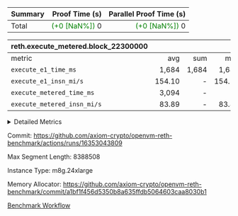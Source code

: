 | Summary | Proof Time (s) | Parallel Proof Time (s) |
|:---|---:|---:|
| Total | <span style='color: green'>(+0 [NaN%])</span> 0 | <span style='color: green'>(+0 [NaN%])</span> 0 |


| reth.execute_metered.block_22300000 |||||
|:---|---:|---:|---:|---:|
|metric|avg|sum|max|min|
| `execute_e1_time_ms  ` |  1,684 |  1,684 |  1,684 |  1,684 |
| `execute_e1_insn_mi/s` |  154.10 | -          |  154.10 |  154.10 |
| `execute_metered_time_ms` |  3,094 | -          | -          | -          |
| `execute_metered_insn_mi/s` |  83.89 | -          |  83.89 |  83.89 |



<details>
<summary>Detailed Metrics</summary>

|  | reth-block_time_ms |
| --- |
|  | 7,887 | 

| air_name | block_number | quotient_deg | interactions | constraints |
| --- | --- | --- | --- | --- |
| AccessAdapterAir<16> | 22300000 | 2 | 5 | 12 | 
| AccessAdapterAir<2> | 22300000 | 2 | 5 | 12 | 
| AccessAdapterAir<32> | 22300000 | 2 | 5 | 12 | 
| AccessAdapterAir<4> | 22300000 | 2 | 5 | 12 | 
| AccessAdapterAir<8> | 22300000 | 2 | 5 | 12 | 
| BitwiseOperationLookupAir<8> | 22300000 | 2 | 2 | 4 | 
| KeccakVmAir | 22300000 | 2 | 321 | 4,513 | 
| MemoryMerkleAir<8> | 22300000 | 2 | 4 | 39 | 
| PersistentBoundaryAir<8> | 22300000 | 2 | 3 | 7 | 
| PhantomAir | 22300000 | 2 | 3 | 5 | 
| Poseidon2PeripheryAir<BabyBearParameters>, 1> | 22300000 | 2 | 1 | 286 | 
| ProgramAir | 22300000 | 1 | 1 | 4 | 
| RangeTupleCheckerAir<2> | 22300000 | 1 | 1 | 4 | 
| Rv32HintStoreAir | 22300000 | 2 | 18 | 28 | 
| Sha256VmAir | 22300000 | 2 | 50 | 663 | 
| VariableRangeCheckerAir | 22300000 | 1 | 1 | 4 | 
| VmAirWrapper<Rv32BaseAluAdapterAir, BaseAluCoreAir<4, 8> | 22300000 | 2 | 20 | 37 | 
| VmAirWrapper<Rv32BaseAluAdapterAir, LessThanCoreAir<4, 8> | 22300000 | 2 | 18 | 40 | 
| VmAirWrapper<Rv32BaseAluAdapterAir, ShiftCoreAir<4, 8> | 22300000 | 2 | 24 | 91 | 
| VmAirWrapper<Rv32BranchAdapterAir, BranchEqualCoreAir<4> | 22300000 | 2 | 11 | 20 | 
| VmAirWrapper<Rv32BranchAdapterAir, BranchLessThanCoreAir<4, 8> | 22300000 | 2 | 13 | 35 | 
| VmAirWrapper<Rv32CondRdWriteAdapterAir, Rv32JalLuiCoreAir> | 22300000 | 2 | 10 | 18 | 
| VmAirWrapper<Rv32HeapAdapterAir<2, 32, 32>, BaseAluCoreAir<32, 8> | 22300000 | 2 | 61 | 126 | 
| VmAirWrapper<Rv32HeapAdapterAir<2, 32, 32>, LessThanCoreAir<32, 8> | 22300000 | 2 | 31 | 129 | 
| VmAirWrapper<Rv32HeapAdapterAir<2, 32, 32>, MultiplicationCoreAir<32, 8> | 22300000 | 2 | 61 | 57 | 
| VmAirWrapper<Rv32HeapAdapterAir<2, 32, 32>, ShiftCoreAir<32, 8> | 22300000 | 2 | 79 | 2,161 | 
| VmAirWrapper<Rv32HeapBranchAdapterAir<2, 32>, BranchEqualCoreAir<32> | 22300000 | 2 | 20 | 55 | 
| VmAirWrapper<Rv32HeapBranchAdapterAir<2, 32>, BranchLessThanCoreAir<32, 8> | 22300000 | 2 | 22 | 126 | 
| VmAirWrapper<Rv32IsEqualModAdapterAir<2, 1, 32, 32>, ModularIsEqualCoreAir<32, 4, 8> | 22300000 | 2 | 25 | 225 | 
| VmAirWrapper<Rv32IsEqualModAdapterAir<2, 3, 16, 48>, ModularIsEqualCoreAir<48, 4, 8> | 22300000 | 2 | 41 | 333 | 
| VmAirWrapper<Rv32JalrAdapterAir, Rv32JalrCoreAir> | 22300000 | 2 | 16 | 20 | 
| VmAirWrapper<Rv32LoadStoreAdapterAir, LoadSignExtendCoreAir<4, 8> | 22300000 | 2 | 18 | 33 | 
| VmAirWrapper<Rv32LoadStoreAdapterAir, LoadStoreCoreAir<4> | 22300000 | 2 | 17 | 40 | 
| VmAirWrapper<Rv32MultAdapterAir, DivRemCoreAir<4, 8> | 22300000 | 2 | 25 | 84 | 
| VmAirWrapper<Rv32MultAdapterAir, MulHCoreAir<4, 8> | 22300000 | 2 | 24 | 31 | 
| VmAirWrapper<Rv32MultAdapterAir, MultiplicationCoreAir<4, 8> | 22300000 | 2 | 19 | 19 | 
| VmAirWrapper<Rv32RdWriteAdapterAir, Rv32AuipcCoreAir> | 22300000 | 2 | 12 | 14 | 
| VmAirWrapper<Rv32VecHeapAdapterAir<1, 2, 2, 32, 32>, FieldExpressionCoreAir> | 22300000 | 2 | 415 | 480 | 
| VmAirWrapper<Rv32VecHeapAdapterAir<1, 6, 6, 16, 16>, FieldExpressionCoreAir> | 22300000 | 2 | 832 | 921 | 
| VmAirWrapper<Rv32VecHeapAdapterAir<2, 1, 1, 32, 32>, FieldExpressionCoreAir> | 22300000 | 2 | 158 | 190 | 
| VmAirWrapper<Rv32VecHeapAdapterAir<2, 2, 2, 32, 32>, FieldExpressionCoreAir> | 22300000 | 2 | 428 | 457 | 
| VmAirWrapper<Rv32VecHeapAdapterAir<2, 3, 3, 16, 16>, FieldExpressionCoreAir> | 22300000 | 2 | 246 | 288 | 
| VmAirWrapper<Rv32VecHeapAdapterAir<2, 6, 6, 16, 16>, FieldExpressionCoreAir> | 22300000 | 2 | 668 | 701 | 
| VmConnectorAir | 22300000 | 2 | 5 | 11 | 

| block_number | execute_metered_time_ms | execute_e1_time_ms |
| --- | --- | --- |
| 22300000 | 3,485 | 1,987 | 

| group | block_number | insns | execute_metered_time_ms | execute_metered_insn_mi/s | execute_e1_time_ms | execute_e1_insn_mi/s |
| --- | --- | --- | --- | --- | --- | --- |
| reth.execute_metered.block_22300000 | 22300000 | 259,602,235 | 3,094 | 83.89 | 1,684 | 154.10 | 

</details>


Commit: https://github.com/axiom-crypto/openvm-reth-benchmark/actions/runs/16353043809

Max Segment Length: 8388508

Instance Type: m8g.24xlarge

Memory Allocator: https://github.com/axiom-crypto/openvm-reth-benchmark/commit/a1bf1f456d5350b8a635ffdb5064603caa8030b1

[Benchmark Workflow]()
